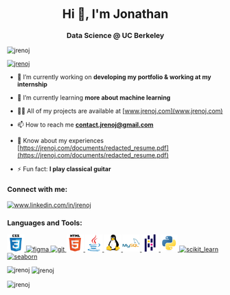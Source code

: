 <h1 align="center">Hi 👋, I'm Jonathan</h1>
<h3 align="center">Data Science @ UC Berkeley</h3>

<p align="left"> <img src="https://komarev.com/ghpvc/?username=jrenoj&label=Profile%20views&color=0e75b6&style=flat" alt="jrenoj" /> </p>

<p align="left"> <a href="https://github.com/ryo-ma/github-profile-trophy"><img src="https://github-profile-trophy.vercel.app/?username=jrenoj" alt="jrenoj" /></a> </p>

- 🔭 I’m currently working on **developing my portfolio & working at my internship**

- 🌱 I’m currently learning **more about machine learning**

- 👨‍💻 All of my projects are available at [www.jrenoj.com](www.jrenoj.com)

- 📫 How to reach me **contact.jrenoj@gmail.com**

- 📄 Know about my experiences [https://jrenoj.com/documents/redacted_resume.pdf](https://jrenoj.com/documents/redacted_resume.pdf)

- ⚡ Fun fact: **I play classical guitar**

<h3 align="left">Connect with me:</h3>
<p align="left">
<a href="https://linkedin.com/in/www.linkedin.com/in/jrenoj" target="blank"><img align="center" src="https://raw.githubusercontent.com/rahuldkjain/github-profile-readme-generator/master/src/images/icons/Social/linked-in-alt.svg" alt="www.linkedin.com/in/jrenoj" height="30" width="40" /></a>
</p>

<h3 align="left">Languages and Tools:</h3>
<p align="left"> <a href="https://www.w3schools.com/css/" target="_blank" rel="noreferrer"> <img src="https://raw.githubusercontent.com/devicons/devicon/master/icons/css3/css3-original-wordmark.svg" alt="css3" width="40" height="40"/> </a> <a href="https://www.figma.com/" target="_blank" rel="noreferrer"> <img src="https://www.vectorlogo.zone/logos/figma/figma-icon.svg" alt="figma" width="40" height="40"/> </a> <a href="https://git-scm.com/" target="_blank" rel="noreferrer"> <img src="https://www.vectorlogo.zone/logos/git-scm/git-scm-icon.svg" alt="git" width="40" height="40"/> </a> <a href="https://www.w3.org/html/" target="_blank" rel="noreferrer"> <img src="https://raw.githubusercontent.com/devicons/devicon/master/icons/html5/html5-original-wordmark.svg" alt="html5" width="40" height="40"/> </a> <a href="https://www.java.com" target="_blank" rel="noreferrer"> <img src="https://raw.githubusercontent.com/devicons/devicon/master/icons/java/java-original.svg" alt="java" width="40" height="40"/> </a> <a href="https://www.linux.org/" target="_blank" rel="noreferrer"> <img src="https://raw.githubusercontent.com/devicons/devicon/master/icons/linux/linux-original.svg" alt="linux" width="40" height="40"/> </a> <a href="https://www.mysql.com/" target="_blank" rel="noreferrer"> <img src="https://raw.githubusercontent.com/devicons/devicon/master/icons/mysql/mysql-original-wordmark.svg" alt="mysql" width="40" height="40"/> </a> <a href="https://pandas.pydata.org/" target="_blank" rel="noreferrer"> <img src="https://raw.githubusercontent.com/devicons/devicon/2ae2a900d2f041da66e950e4d48052658d850630/icons/pandas/pandas-original.svg" alt="pandas" width="40" height="40"/> </a> <a href="https://www.python.org" target="_blank" rel="noreferrer"> <img src="https://raw.githubusercontent.com/devicons/devicon/master/icons/python/python-original.svg" alt="python" width="40" height="40"/> </a> <a href="https://scikit-learn.org/" target="_blank" rel="noreferrer"> <img src="https://upload.wikimedia.org/wikipedia/commons/0/05/Scikit_learn_logo_small.svg" alt="scikit_learn" width="40" height="40"/> </a> <a href="https://seaborn.pydata.org/" target="_blank" rel="noreferrer"> <img src="https://seaborn.pydata.org/_images/logo-mark-lightbg.svg" alt="seaborn" width="40" height="40"/> </a> </p>

<p><img align="left" src="https://github-readme-stats.vercel.app/api/top-langs?username=jrenoj&show_icons=true&locale=en&layout=compact" alt="jrenoj" /></p>

<p>&nbsp;<img align="center" src="https://github-readme-stats.vercel.app/api?username=jrenoj&show_icons=true&locale=en" alt="jrenoj" /></p>

<p><img align="center" src="https://github-readme-streak-stats.herokuapp.com/?user=jrenoj&" alt="jrenoj" /></p>

